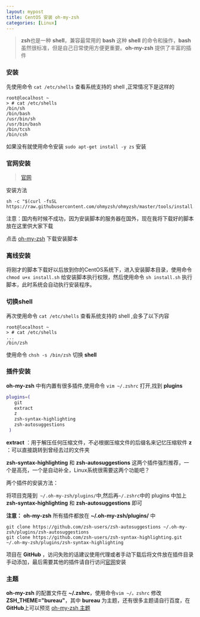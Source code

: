 ```yaml
---
layout: mypost
title: CentOS 安装 oh-my-zsh
categories: [Linux]
---
```


> **zsh**也是一种 **shell**，兼容最常用的 **bash** 这种 **shell** 的命令和操作，**bash** 虽然很标准，但是自己日常使用方便更重要。**oh-my-zsh** 提供了丰富的插件

### 安装

先使用命令 `cat /etc/shells` 查看系统支持的 shell ,正常情况下是这样的

```shell
root@localhost ~                                                                                                                 
> # cat /etc/shells                                                                                                             
/bin/sh
/bin/bash
/usr/bin/sh
/usr/bin/bash
/bin/tcsh
/bin/csh
```

如果没有就使用命令安装 `sudo apt-get install -y zs` 安装

### 官网安装

> [官网](https://ohmyz.sh/#install)

安装方法

```shell
sh -c "$(curl -fsSL https://raw.githubusercontent.com/ohmyzsh/ohmyzsh/master/tools/install.sh)"
```

注意：国内有时候不成功，因为安装脚本的服务器在国外，现在我将下载好的脚本放在这里供大家下载

点击 [oh-my-zsh](install.sh) 下载安装脚本

### 离线安装

将刚才的脚本下载好以后放到你的CentOS系统下，进入安装脚本目录，使用命令 `chmod u+x install.sh` 给安装脚本执行权限，然后使用命令 `sh install.sh` 执行脚本，此时系统会自动执行安装程序。

### 切换shell

再次使用命令 `cat /etc/shells` 查看系统支持的 shell ,会多了以下内容

```shell
root@localhost ~                                                                                                                 
> # cat /etc/shells                                                                                                             
...
/bin/zsh
```

使用命令 `chsh -s /bin/zsh` 切换 **shell**

### 插件安装

**oh-my-zsh** 中有内置有很多插件,使用命令 `vim ~/.zshrc` 打开,找到 **plugins**

```sh
plugins=(
   git
   extract
   z
   zsh-syntax-highlighting
   zsh-autosuggestions
 )
```

**extract** ：用于解压任何压缩文件，不必根据压缩文件的后缀名来记忆压缩软件
**z** ：可以直接跳转到曾经去过的文件夹

**zsh-syntax-highlighting** 和 **zsh-autosuggestions** 这两个插件强烈推荐，一个是高亮，一个是自动补全，Linux系统很需要这两个功能吧？

两个插件的安装方法：

将项目克隆到` ~/.oh-my-zsh/plugins/`中,然后再`~/.zshrc`中的 plugins 中加上 **zsh-syntax-highlighting** 和 **zsh-autosuggestions** 即可

**注意：**  **oh-my-zsh** 所有插件都放在 **~/.oh-my-zsh/plugins/** 中

```shell
git clone https://github.com/zsh-users/zsh-autosuggestions ~/.oh-my-zsh/plugins/zsh-autosuggestions
git clone https://github.com/zsh-users/zsh-syntax-highlighting.git ~/.oh-my-zsh/plugins/zsh-syntax-highlighting
```

项目在 **GitHub** ，访问失败的话建议使用代理或者手动下载后将文件放在插件目录手动添加，最后需要其他的插件请自行访问[官网](https://ohmyz.sh/#install)安装

### 主题

**oh-my-zsh** 的配置文件在 **~/.zshrc**，使用命令`vim ~/。zshrc` 修改 **ZSH_THEME="bureau"**，其中 **bureau** 为主题，还有很多主题请自行百度，在 **GitHub**上可以预览 [oh-my-zsh 主题](https://github.com/ohmyzsh/ohmyzsh/wiki/Themes)
